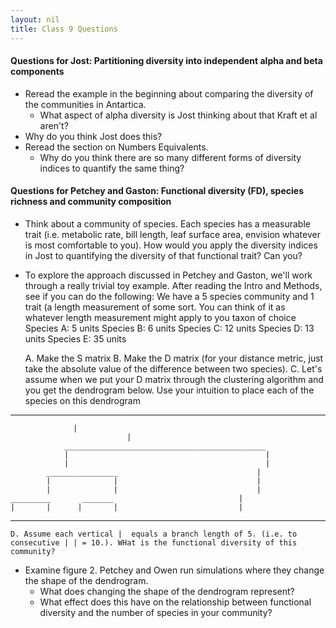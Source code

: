 ```yaml
---
layout: nil
title: Class 9 Questions
---
```


#### Questions for Jost: Partitioning diversity into independent alpha and beta components
* Reread the example in the beginning about comparing the diversity of the communities in Antartica. 
    * What aspect of alpha diversity is Jost thinking about that Kraft et al aren't?
* Why do you think Jost does this?
* Reread the section on Numbers Equivalents. 
    * Why do you think there are so many different forms of diversity indices to quantify the same thing?

#### Questions for Petchey and Gaston: Functional diversity (FD), species richness and community composition
* Think about a community of species. Each species has a measurable trait (i.e. metabolic rate, bill length, leaf surface area, envision whatever is most comfortable to you). How would you apply the diversity indices in Jost to quantifying the diversity of that functional trait? Can you?
* To explore the approach discussed in Petchey and Gaston, we'll work through a really trivial toy example. After reading the Intro and Methods, see if you can do the following:
     We have a 5 species community and 1 trait (a length measurement of some sort. You can think of it as whatever length measurement might apply to you taxon of choice
     Species A: 5 units
     Species B: 6 units
     Species C: 12 units
     Species D: 13 units
     Species E: 35 units
     
     A. Make the S matrix
     B. Make the D matrix (for your distance metric, just take the absolute value of the difference between two species).
     C. Let's assume when we put your D matrix through the clustering algorithm and you get the dendrogram below. Use your intuition to place each of the species on this dendrogram
     
---
     
                  |
						      |
				_____________________________________________
				|                                            |
				|                                            |
			________________                               |
			|              |                               |
			|              |                               |
	_________       _______                            |
	|       |      |       |                           |
		   
---
    D. Assume each vertical |  equals a branch length of 5. (i.e. to consecutive | | = 10.). WHat is the functional diversity of this community?
 
* Examine figure 2. Petchey and Owen run simulations where they change the shape of the dendrogram.
     * What does changing the shape of the dendrogram represent?
     * What effect does this have on the relationship between functional diversity and the number of species in your community?

